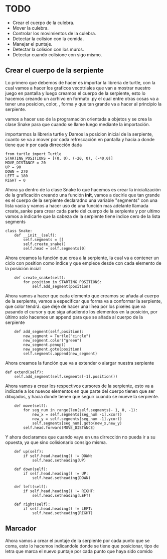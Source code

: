 # TODO
- Crear el cuerpo de la culebra.
- Mover la culebra.
- Controlar los movimientos de la culebra.
- Detectar  la colision con la comida.
- Manejar el puntaje.
- Detectar la colision con los muros.
- Detectar cuando colisione con sigo mismo.

## Crear el cuerpo de la serpiente

Lo primero que debemos de hacer es importar la libreria de turtle, con la cual vamos a hacer los graficos vecotriales que van a mostrar nuestro
juego en pantalla y luego creamos el cuerpo de la serpiente, esto lo hacemos creando un acrhivo en formato .py el cual entre otras cosas va a tener una posicion, color,
, forma y que tan grande va a hacer al principio la serpiente.

vamos a hacer uso de la programación orientada a objetos y se crea la clase Snake para que cuando se llame luego mediante la importación.

importarmos la libreria turtle y Damos la posicion inicial de la serpiente, cuanto se va a mover por cada refrescación en pantalla y hacia a donde tiene que ir por cada dirrección dada

    from turtle import Turtle
    STARTING_POSITIONS = [(0, 0), (-20, 0), (-40,0)]
    MOVE_DISTANCE = 20
    UP = 90
    DOWN = 270
    LEFT = 180 
    RIGHT = 0

Ahora ya dentro de la clase Snake lo que hacemos es crear la inicialización de la graficación creando una función __init__, vamos a decirle que tan grande
es el cuerpo de la serpiente declaradno una variable "segments" con una lista vacía y vamos a hacer uso de una función mas adelante llamada create_sanke
para crear cada parte del cuerpo de la serpiente y por ultimo vamos a indicarle que la cabeza de la serpiente tiene  indice cero de la lista segments

    class Snake:
        def __init__(self):
            self.segments = []
            self.create_snake()
            self.head = self.segments[0]

Ahora creamos la función que crea a la serpiente, la cual va a contener un ciclo con position como indice y que empiece desde con
cada elemento de la posiición incial
    
        def create_snake(self):
            for position in STARTING_POSITIONS:
                self.add_segment(position)

Ahora vamos a hacer que cada elemento que creamos se añada al cuerpo de la serpiente, vamos a especificar que forma va a conformar la serpiente,
que color tendrá. que deje de hacer una línea por los pixeles que va pasando el cursor y que siga añadiendo los elementos en la posición, por último solo
hacemos un append para que se añada al cuerpo de la serpiente

        def add_segment(self,position):
            new_segment = Turtle("circle")
            new_segment.color("green")
            new_segment.penup()
            new_segment.goto(position)
            self.segments.append(new_segment)

Ahora creamos la función que va a extender o alargar nuestra serpiente

    def extend(self): 
        self.add_segment(self.segments[-1].position())

Ahora vamos a crear los respectivos cursores de la serpiente, esto va a indicarle a los nuevos elementos en que parte del cuerpo tienen que ser dibujados, y hacia donde tienen que seguir cuando se mueve la serpiente.

        def move(self):
            for seg_num in range(len(self.segments)- 1, 0, -1): 
                new_x = self.segments[seg_num -1].xcor()
                new_y = self.segments[seg_num -1].ycor()
                self.segments[seg_num].goto(new_x,new_y)
            self.head.forward(MOVE_DISTANCE)

Y ahora declaramos que cuando vaya en una dirrección no pueda ir a su opuesta, ya que sino colisionario consigo misma.

        def up(self):
            if self.head.heading() != DOWN:
                self.head.setheading(UP)

        def down(self):
            if self.head.heading() != UP:
                self.head.setheading(DOWN)

        def left(self):
            if self.head.heading() != RIGHT:
                self.head.setheading(LEFT)

        def right(self):
            if self.head.heading() != LEFT:
                self.head.setheading(RIGHT)

## Marcador
Ahora vamos a crear el puntaje de la serpiente por cada punto que se coma, esto lo hacemos indicandole donde se tiene que posicionar, tipo de letra que marca el nuevo puntaje por cada punto que haya sido comido